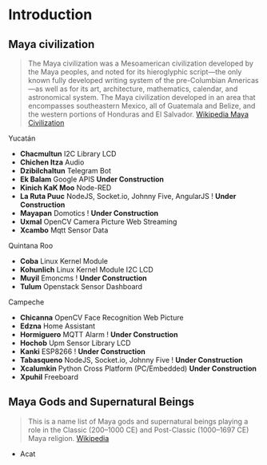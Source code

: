 # Introduction

## Maya civilization

> The Maya civilization was a Mesoamerican civilization developed by the Maya peoples, and noted for its hieroglyphic script—the only known fully developed writing system of the pre-Columbian Americas—as well as for its art, architecture, mathematics, calendar, and astronomical system. The Maya civilization developed in an area that encompasses southeastern Mexico, all of Guatemala and Belize, and the western portions of Honduras and El Salvador. [Wikipedia Maya Civilization](https://en.wikipedia.org/wiki/Maya_civilization)

Yucatán

- __Chacmultun__ I2C Library LCD
- __Chichen Itza__ Audio
- __Dzibilchaltun__ Telegram Bot
- __Ek Balam__ Google APIS __Under Construction__
- __Kinich KaK Moo__ Node-RED
- __La Ruta Puuc__ NodeJS, Socket.io, Johnny Five, AngularJS  ! __Under Construction__
- __Mayapan__ Domotics ! __Under Construction__
- __Uxmal__ OpenCV Camera Picture Web Streaming
- __Xcambo__ Mqtt Sensor Data

Quintana Roo

- __Coba__ Linux Kernel Module
- __Kohunlich__ Linux Kernel Module I2C LCD
- __Muyil__ Emoncms ! __Under Construction__
- __Tulum__ Openstack Sensor Dashboard

Campeche

- __Chicanna__ OpenCV Face Recognition Web Picture
- __Edzna__ Home Assistant
- __Hormiguero__ MQTT Alarm ! __Under Construction__
- __Hochob__ Upm Sensor Library LCD
- __Kanki__ ESP8266 ! __Under Construction__
- __Tabasqueno__ NodeJS, Socket.io, Johnny Five ! __Under Construction__
- __Xcalumkin__ Python Cross Platform (PC/Embedded) __Under Construction__
- __Xpuhil__ Freeboard


## Maya Gods and Supernatural Beings

> This is a name list of Maya gods and supernatural beings playing a role in the Classic (200–1000 CE) and Post-Classic (1000–1697 CE) Maya religion. [Wikipedia]()

- Acat